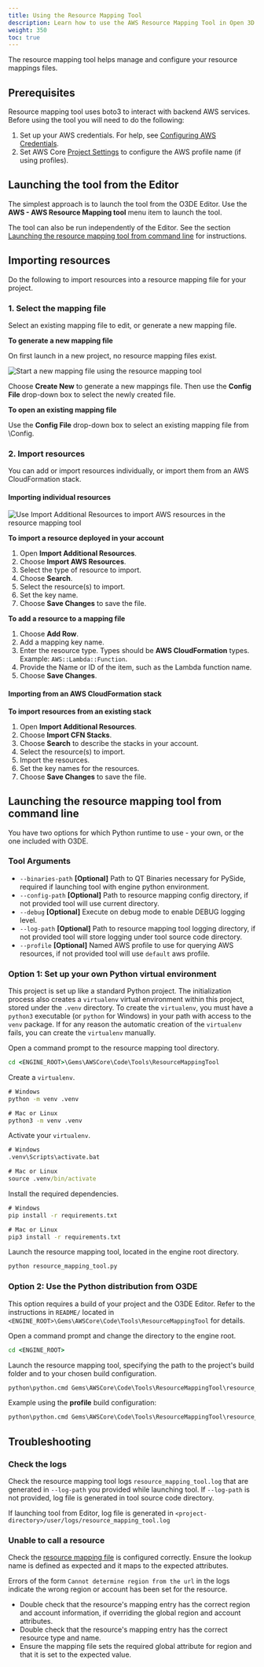 ```yaml
---
title: Using the Resource Mapping Tool
description: Learn how to use the AWS Resource Mapping Tool in Open 3D Engine.
weight: 350
toc: true
---
```


The resource mapping tool helps manage and configure your resource mappings files.

## Prerequisites

Resource mapping tool uses boto3 to interact with backend AWS services. Before using the tool you will need to do the following:

1. Set up your AWS credentials. For help, see [Configuring AWS Credentials](./configuring-credentials/).
1. Set AWS Core [Project Settings](./getting-started/#project-settings) to configure the AWS profile name (if using profiles).

## Launching the tool from the Editor

The simplest approach is to launch the tool from the O3DE Editor. Use the **AWS - AWS Resource Mapping tool** menu item to launch the tool.

The tool can also be run independently of the Editor. See the section [Launching the resource mapping tool from command line](#launching-the-resource-mapping-tool-from-command-line) for instructions.

## Importing resources

Do the following to import resources into a resource mapping file for your project.

### 1. Select the mapping file

Select an existing mapping file to edit, or generate a new mapping file.

**To generate a new mapping file**

On first launch in a new project, no resource mapping files exist.

![Start a new mapping file using the resource mapping tool](/images/user-guide/gems/reference/aws/aws-core/resource-mapping-new.png)

Choose **Create New** to generate a new mappings file. Then use the **Config File** drop-down box to select the newly created file.

**To open an existing mapping file**

Use the **Config File** drop-down box to select an existing mapping file from <Project>\Config.

### 2. Import resources

You can add or import resources individually, or import them from an AWS CloudFormation stack.

#### Importing individual resources

![Use Import Additional Resources to import AWS resources in the resource mapping tool](/images/user-guide/gems/reference/aws/aws-core/resource-mapping-import.png)

**To import a resource deployed in your account**

1. Open **Import Additional Resources**.
1. Choose **Import AWS Resources**.
1. Select the type of resource to import.
1. Choose **Search**.
1. Select the resource(s) to import.
1. Set the key name.
1. Choose **Save Changes** to save the file.

**To add a resource to a mapping file**

1. Choose **Add Row**.
1. Add a mapping key name.
1. Enter the resource type. Types should be **AWS CloudFormation** types. Example: `AWS::Lambda::Function`.
1. Provide the Name or ID of the item, such as the Lambda function name.
1. Choose **Save Changes**.

#### Importing from an AWS CloudFormation stack

**To import resources from an existing stack**

1. Open **Import Additional Resources**.
1. Choose **Import CFN Stacks**.
1. Choose **Search** to describe the stacks in your account.
1. Select the resource(s) to import.
1. Import the resources.
1. Set the key names for the resources.
1. Choose **Save Changes** to save the file.

## Launching the resource mapping tool from command line

You have two options for which Python runtime to use - your own, or the one included with O3DE.

### Tool Arguments
* `--binaries-path` **[Optional]** Path to QT Binaries necessary for PySide, required if launching tool with engine python environment.
* `--config-path`   **[Optional]** Path to resource mapping config directory, if not provided tool will use current directory.
* `--debug`         **[Optional]** Execute on debug mode to enable DEBUG logging level.
* `--log-path`      **[Optional]** Path to resource mapping tool logging directory, if not provided tool will store logging under tool source code directory.
* `--profile`       **[Optional]** Named AWS profile to use for querying AWS resources, if not provided tool will use `default` aws profile.

### Option 1: Set up your own Python virtual environment

This project is set up like a standard Python project. The initialization process also creates a `virtualenv` virtual environment within this project, stored under the `.venv` directory. To create the `virtualenv`, you must have a `python3` executable (or `python` for Windows) in your path with access to the `venv` package. If for any reason the automatic creation of the `virtualenv` fails, you can create the `virtualenv` manually.

Open a command prompt to the resource mapping tool directory.

```cmd
cd <ENGINE_ROOT>\Gems\AWSCore\Code\Tools\ResourceMappingTool
```

Create a `virtualenv`.

```cmd
# Windows
python -m venv .venv

# Mac or Linux
python3 -m venv .venv
```

Activate your `virtualenv`.

```cmd
# Windows
.venv\Scripts\activate.bat

# Mac or Linux
source .venv/bin/activate
```

Install the required dependencies.

```cmd
# Windows
pip install -r requirements.txt

# Mac or Linux
pip3 install -r requirements.txt
```

Launch the resource mapping tool, located in the engine root directory.

```cmd
python resource_mapping_tool.py
```

### Option 2: Use the Python distribution from O3DE

This option requires a build of your project and the O3DE Editor. Refer to the instructions in `README/` located in `<ENGINE_ROOT>\Gems\AWSCore\Code\Tools\ResourceMappingTool` for details.

Open a command prompt and change the directory to the engine root.

```cmd
cd <ENGINE_ROOT>
```

Launch the resource mapping tool, specifying the path to the project's build folder and to your chosen build configuration.

```cmd
python\python.cmd Gems\AWSCore\Code\Tools\ResourceMappingTool\resource_mapping_tool.py --binaries_path <PATH_TO_BUILD_FOLDER>\bin\<BUILD_CONFIGURATION>\AWSCoreEditorQtBin
```

Example using the **profile** build configuration:

```cmd
python\python.cmd Gems\AWSCore\Code\Tools\ResourceMappingTool\resource_mapping_tool.py --binaries_path C:\MyProject\bin\profile\AWSCoreEditorQtBin
```

## Troubleshooting

### Check the logs
Check the resource mapping tool logs `resource_mapping_tool.log` that are generated in `--log-path` you provided while launching tool. If `--log-path` is not provided, log file is generated in tool source code directory.

If launching tool from Editor, log file is generated in `<project-directory>/user/logs/resource_mapping_tool.log`

### Unable to call a resource
Check the [resource mapping file](/docs/user-guide/gems/reference/aws/aws-core/resource-mapping-files/) is configured correctly. Ensure the lookup name is defined as expected and it maps to the expected attributes. 

Errors of the form ```Cannot determine region from the url``` in the logs indicate the wrong region or account has been set for the resource.
* Double check that the resource's mapping entry has the correct region and account information, if overriding the global region and account attributes.
* Double check that the resource's mapping entry has the correct resource type and name.
* Ensure the mapping file sets the required global attribute for region and that it is set to the expected value.
